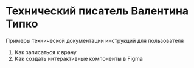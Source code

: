 # Технический писатель Валентина Типко
 
 Примеры технической документации инструкций для пользователя
 1. Как записаться к врачу
 2. Как создать интерактивные компоненты в Figma

